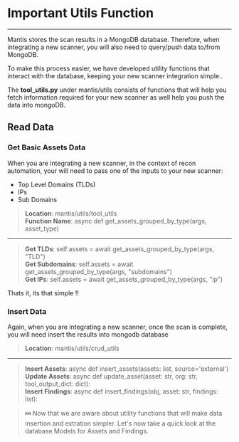 # Important Utils Function
---

Mantis stores the scan results in a MongoDB database. Therefore, when integrating a new scanner, you will also need to query/push data to/from MongoDB. 

To make this process easier, we have developed utility functions that interact with the database, keeping your new scanner integration simple..

The **tool_utils.py** under mantis/utils consists of functions that will help you fetch information required for your new scanner as well help you push the data into mongoDB.


## Read Data

### Get Basic Assets Data

When you are integrating a new scanner, in the context of recon automation, your will need to pass one of the inputs to your new scanner:

- Top Level Domains (TLDs)
- IPs
- Sub Domains

> **Location**: mantis/utils/tool_utils  
> **Function Name**: async def get_assets_grouped_by_type(args, asset_type)  
---  
> **Get TLDs**: self.assets = await get_assets_grouped_by_type(args, "TLD")  
> **Get Subdomains**: self.assets = await get_assets_grouped_by_type(args, "subdomains")  
> **Get IPs**: self.assets = await get_assets_grouped_by_type(args, "ip")

Thats it, its that simple !!

### Insert Data

Again, when you are integrating a new scanner, once the scan is complete, you will need insert the results into mongodb database

> **Location**: mantis/utils/crud_utils  

---  
> **Insert Assets**: async def insert_assets(assets: list, source='external')  
> **Update Assets**: async def update_asset(asset: str, org: str, tool_output_dict: dict):  
> **Insert Findings**: async def insert_findings(obj, asset: str, findings: list): 

> ⏭️ Now that we are aware about utility functions that will make data insertion and extration simpler. Let's now take a quick look at the database Models for Assets and Findings.